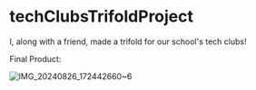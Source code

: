 # techClubsTrifoldProject

I, along with a friend, made a trifold for our school's tech clubs!

Final Product:

![IMG_20240826_172442660~6](https://github.com/user-attachments/assets/856f9eb6-50ad-4064-9d12-f7cedacaa396)

